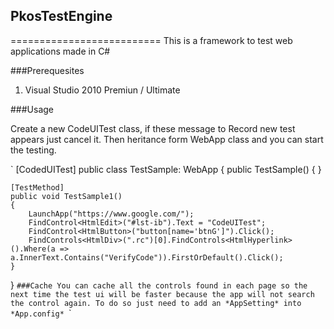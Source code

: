 ## PkosTestEngine
==========================
This is a framework to test web applications  made in C# 

###Prerequesites

1. Visual Studio 2010 Premiun / Ultimate

###Usage

Create a new CodeUITest class, if these message to Record new test appears just cancel it. Then heritance form WebApp class and you can start the testing.

`
[CodedUITest]
public class TestSample: WebApp
{
	public TestSample()
	{
	}

	[TestMethod]
	public void TestSample1()
	{
		LaunchApp("https://www.google.com/");
		FindControl<HtmlEdit>("#lst-ib").Text = "CodeUITest";
		FindControl<HtmlButton>("button[name='btnG']").Click();
		FindControls<HtmlDiv>(".rc")[0].FindControls<HtmlHyperlink>().Where(a => a.InnerText.Contains("VerifyCode")).FirstOrDefault().Click();
	}
}
`
###Cache
You can cache all the controls found in each page so the next time the test ui will be faster because the app will not search the control again.
To do so just need to add an *AppSetting* into *App.config* 
`<add key="CachePath" value="E:\SomeWhere\In\Your\Disk\cache.xml"/>`
